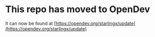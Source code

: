 # This repo has moved to OpenDev

It can now be found at [https://opendev.org/starlingx/update](https://opendev.org/starlingx/update)
